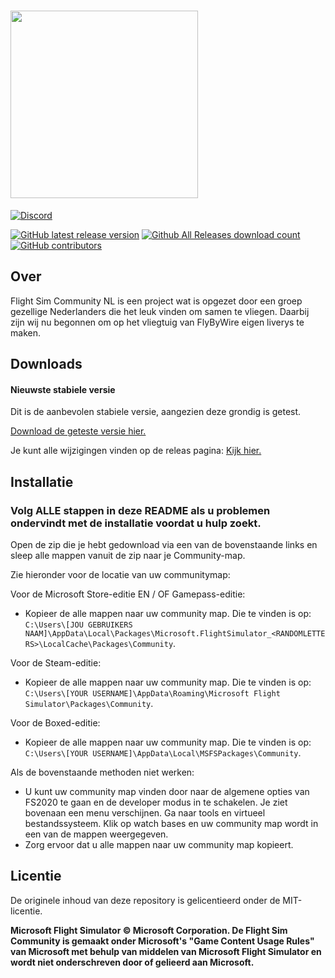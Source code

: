 # <img src="https://repository-images.githubusercontent.com/356668416/d32c5200-9b9d-11eb-9b75-ae465a1372f4" placeholder="Flight Sim Community NL" width="300"/>


[![Discord](https://img.shields.io/discord/795130247375880212.svg?label=&logo=discord&logoColor=ffffff&color=7389D8&labelColor=6A7EC2)](https://discord.gg/RJpCx9rJPc)

[![GitHub latest release version](https://img.shields.io/github/v/release/FlightSimCommunityNL/Flight-Sim-Community-NL.svg?style=flat)](https://github.com/FlightSimCommunityNL/Flight-Sim-Community-NL/releases/latest)
[![Github All Releases download count](https://img.shields.io/github/downloads/FlightSimCommunityNL/Flight-Sim-Community-NL/total.svg?style=flat)](https://github.com/FlightSimCommunityNL/Flight-Sim-Community-NL/releases/latest)
[![GitHub contributors](https://img.shields.io/github/contributors/FlightSimCommunityNL/Flight-Sim-Community-NL.svg?style=flat)](https://github.com/FlightSimCommunityNL/Flight-Sim-Community-NL/graphs/contributors)

## Over

Flight Sim Community NL is een project wat is opgezet door een groep gezellige Nederlanders die het leuk vinden om samen te vliegen. Daarbij zijn wij nu begonnen om op het vliegtuig van FlyByWire eigen liverys te maken.

## Downloads

#### Nieuwste stabiele versie

Dit is de aanbevolen stabiele versie, aangezien deze grondig is getest.

[Download de geteste versie hier.](https://github.com/FlightSimCommunityNL/Flight-Sim-Community-NL/releases)

Je kunt alle wijzigingen vinden op de releas pagina: [Kijk hier.](https://github.com/FlightSimCommunityNL/Flight-Sim-Community-NL/releases)

## Installatie

### Volg ALLE stappen in deze README als u problemen ondervindt met de installatie voordat u hulp zoekt.

Open de zip die je hebt gedownload via een van de bovenstaande links en sleep alle mappen vanuit de zip naar je Community-map.

Zie hieronder voor de locatie van uw communitymap:

Voor de Microsoft Store-editie EN / OF Gamepass-editie:
- Kopieer de alle mappen naar uw community map. Die te vinden is op:
`C:\Users\[JOU GEBRUIKERS NAAM]\AppData\Local\Packages\Microsoft.FlightSimulator_<RANDOMLETTERS>\LocalCache\Packages\Community`.

Voor de Steam-editie:
- Kopieer de alle mappen naar uw community map. Die te vinden is op:
`C:\Users\[YOUR USERNAME]\AppData\Roaming\Microsoft Flight Simulator\Packages\Community`.

Voor de Boxed-editie:
- Kopieer de alle mappen naar uw community map. Die te vinden is op:
`C:\Users\[YOUR USERNAME]\AppData\Local\MSFSPackages\Community`.

Als de bovenstaande methoden niet werken:
- U kunt uw community map vinden door naar de algemene opties van FS2020 te gaan en de developer modus in te schakelen. Je ziet bovenaan een menu verschijnen. Ga naar tools en virtueel bestandssysteem. Klik op watch bases en uw community map wordt in een van de mappen weergegeven.
- Zorg ervoor dat u alle mappen naar uw community map kopieert.

## Licentie

De originele inhoud van deze repository is gelicentieerd onder de MIT-licentie.

**Microsoft Flight Simulator © Microsoft Corporation. De Flight Sim Community is gemaakt onder Microsoft's "Game Content Usage Rules" van Microsoft met behulp van middelen van Microsoft Flight Simulator en wordt niet onderschreven door of gelieerd aan Microsoft.**

